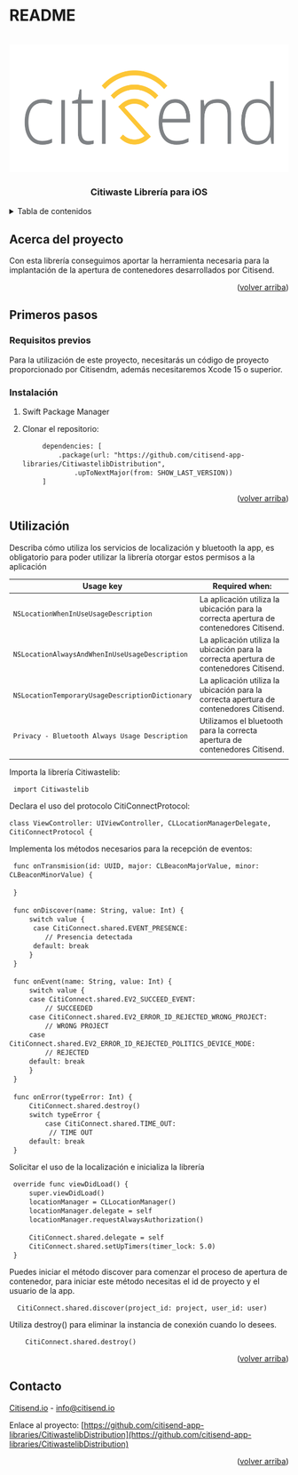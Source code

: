 # README

<!-- PROJECT LOGO -->
<br />
<div align="center">
  <a href="https://github.com/citisend-app-libraries/CitiwastelibDistribution">
    <img src="images/logo.png" alt="Logo" width="800" height="229">
  </a>

  <h3 align="center">Citiwaste Librería para iOS</h3>

</div>


<!-- TABLE OF CONTENTS -->
<details>
  <summary>Tabla de contenidos</summary>
  <ol>
    <li>
      <a href="#about-the-project">Sobre el proyecto</a>
    </li>
    <li>
      <a href="#getting-started">Primeros pasos</a>
      <ul>
        <li><a href="#prerequisites">Requisitos previos</a></li>
        <li><a href="#installation">Instalación</a></li>
      </ul>
    </li>
    <li><a href="#usage">Utilización</a></li>
    <li><a href="#contact">Contact</a></li>
  </ol>
</details>



<!-- ABOUT THE PROJECT -->
## Acerca del proyecto

Con esta librería conseguimos aportar la herramienta necesaria para la implantación de la apertura de contenedores desarrollados por Citisend.

<p align="right">(<a href="#readme-top">volver arriba</a>)</p>


<!-- GETTING STARTED -->
## Primeros pasos

### Requisitos previos

Para la utilización de este proyecto, necesitarás un código de proyecto proporcionado por Citisendm, además necesitaremos Xcode 15 o superior.

### Instalación

1. Swift Package Manager

2. Clonar el repositorio:
   ```
        dependencies: [
            .package(url: "https://github.com/citisend-app-libraries/CitiwastelibDistribution", 
                .upToNextMajor(from: SHOW_LAST_VERSION))
        ]
   ```

<p align="right">(<a href="#readme-top">volver arriba</a>)</p>


<!-- USAGE EXAMPLES -->
## Utilización

Describa cómo utiliza los servicios de localización y bluetooth la app, es obligatorio para poder utilizar la librería otorgar estos permisos a la aplicación


| Usage key                                                 | Required when:                                                                   |
|-----------------------------------------------------------|----------------------------------------------------------------------------------|
| `NSLocationWhenInUseUsageDescription`              | La aplicación utiliza la ubicación para la correcta apertura de contenedores Citisend.     |
| `NSLocationAlwaysAndWhenInUseUsageDescription` | La aplicación utiliza la ubicación para la correcta apertura de contenedores Citisend.   |
| `NSLocationTemporaryUsageDescriptionDictionary`             | La aplicación utiliza la ubicación para la correcta apertura de contenedores Citisend. |
| `Privacy - Bluetooth Always Usage Description`             | Utilizamos el bluetooth para la correcta apertura de contenedores Citisend. |
|                                                           |                                                                         |

Importa la librería Citiwastelib:

   ```
    import Citiwastelib
   ```
   
Declara el uso del protocolo CitiConnectProtocol:

   ```
   class ViewController: UIViewController, CLLocationManagerDelegate, CitiConnectProtocol {
   ```
   
Implementa los métodos necesarios para la recepción de eventos:

   ```
    func onTransmision(id: UUID, major: CLBeaconMajorValue, minor: CLBeaconMinorValue) {
       
    }
    
    func onDiscover(name: String, value: Int) {
        switch value {
         case CitiConnect.shared.EVENT_PRESENCE:
            // Presencia detectada 
         default: break
        }
    }
    
    func onEvent(name: String, value: Int) {
        switch value {
        case CitiConnect.shared.EV2_SUCCEED_EVENT:
            // SUCCEEDED
        case CitiConnect.shared.EV2_ERROR_ID_REJECTED_WRONG_PROJECT:
            // WRONG PROJECT
        case CitiConnect.shared.EV2_ERROR_ID_REJECTED_POLITICS_DEVICE_MODE:
            // REJECTED
        default: break
        }
    }
    
    func onError(typeError: Int) {
        CitiConnect.shared.destroy()
        switch typeError {
            case CitiConnect.shared.TIME_OUT:
             // TIME OUT
        default: break
    }
   ```
   
Solicitar el uso de la localización e inicializa la librería

   ```
    override func viewDidLoad() {
        super.viewDidLoad()
        locationManager = CLLocationManager()
        locationManager.delegate = self
        locationManager.requestAlwaysAuthorization()
        
        CitiConnect.shared.delegate = self
        CitiConnect.shared.setUpTimers(timer_lock: 5.0)
    }
   ```   
   
Puedes iniciar el método discover para comenzar el proceso de apertura de contenedor, para iniciar este método necesitas el id de proyecto y el usuario de la app.
  
   ```
     CitiConnect.shared.discover(project_id: project, user_id: user)
   ```   
   
Utiliza destroy() para eliminar la instancia de conexión cuando lo desees.
   
```
    CitiConnect.shared.destroy()
```  



<p align="right">(<a href="#readme-top">volver arriba</a>)</p>



<!-- CONTACT -->
## Contacto

[Citisend.io](https://www.citisend.io) - info@citisend.io

Enlace al proyecto: [https://github.com/citisend-app-libraries/CitiwastelibDistribution](https://github.com/citisend-app-libraries/CitiwastelibDistribution)

<p align="right">(<a href="#readme-top">volver arriba</a>)</p>



